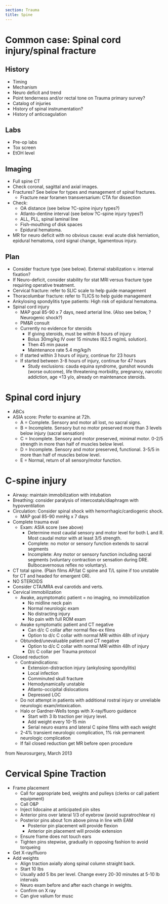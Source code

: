 ```yaml
---
section: Trauma
title: Spine
---
```

# Common case: Spinal cord injury/spinal fracture

## History
- Timing
- Mechanism
- Neuro deficit and trend
- Point tenderness and/or rectal tone on Trauma primary survey?
- Catalog of injuries
- History of spinal instrumentation?
- History of anticoagulation

## Labs
- Pre-op labs
- Tox screen
- EtOH level

## Imaging
- Full spine CT
- Check coronal, sagittal and axial images.
- Fractures? See below for types and management of spinal fractures.
  - Fracture near foramen transversarium: CTA for dissection
- Check:
  - OA distance (see below ?C-spine injury types?)
  - Atlanto-dentine interval (see below ?C-spine injury types?)
  - ALL, PLL, spinal laminal line
  - Fish-mouthing of disk spaces
  - Epidural hematoma.
- MR for neuro deficit with no obvious cause: eval acute disk herniation, epidural hematoma, cord signal change, ligamentous injury.

## Plan
- Consider fracture type (see below). External stabilization v. internal fixation?
- If Neuro-deficit, consider stability for stat MRI versus fracture type requiring operative treatment.
- Cervical fracture: refer to SLIC scale to help guide management
- Thoracolumbar fracture: refer to TLICS to help guide management
- Ankylosing spondylitis type patients: High risk of epidural hematoma.
- Spinal cord injury
  - MAP goal 85-90 x 7 days, need arterial line. (Also see below, ?Neurogenic shock?)
  - PM&R consult
  - Currently no evidence for steroids
    - If giving steroids, must be within 8 hours of injury
    - Bolus 30mg/kg IV over 15 minutes (62.5 mg/mL solution).
    - Then 45 min pause
    - Maintenance rate 5.4 mg/kg/h
  - If started within 3 hours of injury, continue for 23 hours
  - If started between 3-8 hours of injury, continue for 47 hours
    - Study exclusions: cauda equina syndrome, gunshot wounds (worse outcome), life threatening morbidity, pregnancy, narcotic addiction, age <13 y/o, already on maintenance steroids.

# Spinal cord injury

- ABCs
- ASIA score: Prefer to examine at 72h.
  - A = Complete. Sensory and motor all lost, no sacral signs.
  - B = Incomplete. Sensory but no motor preserved more than 3 levels below injury (sacral sensation)
  - C = Incomplete. Sensory and motor preserved, minimal motor. 0-2/5 strength in more than half of muscles below level.
  - D = Incomplete. Sensory and motor preserved, functional. 3-5/5 in more than half of muscles below level.
  - E = Normal, return of all sensory/motor function.

# C-spine injury
- Airway: maintain immobilization with intubation
- Breathing: consider paralysis of intercostals/diaphragm with hypoventilation
- Circulation: Consider spinal shock with hemorrhagic/cardiogenic shock.
  - MAP goal 85-90 mmHg x 7 days
- Complete trauma eval
  - Exam: ASIA score (see above)
    - Determine most caudal sensory and motor level for both L and R. Most caudal motor with at least 3/5 strength.
    - Complete: no motor or sensory function extends to sacral segments
    - Incomplete: Any motor or sensory function including sacral segments (voluntary contraction or sensation during DRE. Bulbocavernosus reflex no voluntary).
- CT total spine. (Plain films AP/lat C spine and T/L spine if too unstable for CT and headed for emergent OR).
- NO STEROIDS
- Consider CTA/MRA eval carotids and verts.
- Cervical immobilization
  - Awake, asymptomatic patient = no imaging, no immobilization
    - No midline neck pain
    - Normal neurologic exam
    - No distracting injury
    - No pain with full ROM exam
  - Awake symptomatic patient and CT negative
    - Can d/c C collar after normal flex-ex films
    - Option to d/c C collar with normal MRI within 48h of injury
  - Obtunded/unevaluable patient and CT negative
    - Option to d/c C collar with normal MRI within 48h of injury
    - D/c C collar per Trauma protocol
- Closed reduction
  - Contraindications:
    - Extension-distraction injury (ankylosing spondylitis)
    - Local infection
    - Comminuted skull fracture
    - Hemodynamically unstable
    - Atlanto-occipital dislocations
    - Depressed LOC
  - Do not attempt in patients with additional rostral injury or unreliable neurologic exam/intoxication.
  - Halo or Gardner-Wells tongs with X-ray/fluoro guidance
    - Start with 3 lb traction per injury level.
    - Add weight every 10-15 min
    - Serial neuro exams and lateral C spine films with each weight
  - 2-4% transient neurologic complication, 1% risk permanent neurologic complication
  - If fail closed reduction get MR before open procedure

from Neurosurgery, March 2013


# Cervical Spine Traction
- Frame placement
  - Call for appropriate bed, weights and pulleys (clerks or call patient equipment)
  - Call O&P
  - Inject lidocaine at anticipated pin sites
  - Anterior pins over lateral 1/3 of eyebrow (avoid supratrochlear n)
  - Posterior pins about 1cm above pinna in line with EAM
    - Posterior pin placement will provide flexion
    - Anterior pin placement will provide extension
  - Ensure frame does not touch ears
  - Tighten pins stepwise, gradually in opposing fashion to avoid torqueing
- Get X-ray/fluoro
- Add weights
  - Align traction axially along spinal column straight back.
  - Start 10 lbs
  - Usually add 5 lbs per level. Change every 20-30 minutes at 5-10 lb intervals
  - Neuro exam before and after each change in weights.
  - Confirm on X ray
  - Can give valium for musc
